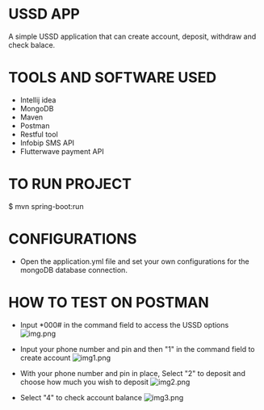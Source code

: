 # USSD APP
A simple USSD application that can create account, deposit, withdraw and check balace.

# TOOLS AND SOFTWARE USED
* Intellij idea 
* MongoDB 
* Maven 
* Postman 
* Restful tool 
* Infobip SMS API 
* Flutterwave payment API

# TO RUN PROJECT
$ mvn spring-boot:run

# CONFIGURATIONS
* Open the application.yml file and set your own configurations for the mongoDB database connection.

# HOW TO TEST ON POSTMAN
* Input *000# in the command field to access the USSD options
![img.png](https://res.cloudinary.com/dsvmzaooo/image/upload/v1677850494/img_rzbhd8.png)

* Input your phone number and pin and then "1" in the command field to create account
![img1.png](https://res.cloudinary.com/dsvmzaooo/image/upload/v1677850494/img1_slckgd.png)
* With your phone number and pin in place, Select "2" to deposit and choose how much you wish to deposit
![img2.png](https://res.cloudinary.com/dsvmzaooo/image/upload/v1677850495/img2_cpzywx.png)
* Select "4" to check account balance
![img3.png](https://res.cloudinary.com/dsvmzaooo/image/upload/v1677850495/img3_shvvxk.png)
